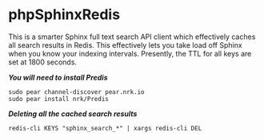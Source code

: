 phpSphinxRedis
==============

This is a smarter Sphinx full text search API client which effectively caches all search results in Redis. This effectively lets you take load off Sphinx when you know your indexing intervals. Presently, the TTL for all keys are set at 1800 seconds.

***You will need to install Predis***

```
sudo pear channel-discover pear.nrk.io
sudo pear install nrk/Predis
```

***Deleting all the cached search results***

`redis-cli KEYS "sphinx_search_*" | xargs redis-cli DEL`

